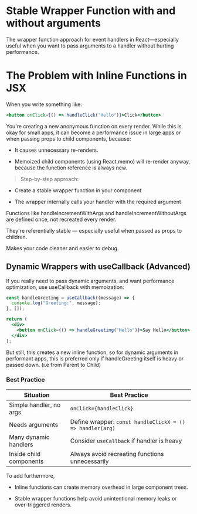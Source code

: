 # Stable Wrapper Function with and without arguments

The wrapper function approach for event handlers in React—especially useful when you want to pass arguments to a handler without hurting performance.


# The Problem with Inline Functions in JSX

When you write something like:

```jsx
<button onClick={() => handleClick("Hello")}>Click</button>
```

You're creating a new anonymous function on every render. While this is okay for small apps, it can become a performance issue in large apps or when passing props to child components, because:

* It causes unnecessary re-renders.

* Memoized child components (using React.memo) will re-render anyway, because the function reference is always new.

> Step-by-step approach:

- Create a stable wrapper function in your component

- The wrapper internally calls your handler with the required argument

Functions like handleIncrementWithArgs and handleIncrementWithoutArgs are defined once, not recreated every render.

They're referentially stable — especially useful when passed as props to children.

Makes your code cleaner and easier to debug.

## Dynamic Wrappers with useCallback (Advanced)

If you really need to pass dynamic arguments, and want performance optimization, use useCallback with memoization:

```jsx
const handleGreeting = useCallback((message) => {
  console.log("Greeting:", message);
}, []);

return (
  <div>
    <button onClick={() => handleGreeting("Hello")}>Say Hello</button>
  </div>
);
```

But still, this creates a new inline function, so for dynamic arguments in performant apps, this is preferred only if handleGreeting itself is heavy or passed down. (i.e from Parent to Child)

### Best Practice

| Situation               | Best Practice                                             |
| ----------------------- | --------------------------------------------------------- |
| Simple handler, no args | `onClick={handleClick}`                                   |
| Needs arguments         | Define wrapper: `const handleClickX = () => handler(arg)` |
| Many dynamic handlers   | Consider `useCallback` if handler is heavy                |
| Inside child components | Always avoid recreating functions unnecessarily           |

To add furthermore, 

- Inline functions can create memory overhead in large component trees.

- Stable wrapper functions help avoid unintentional memory leaks or over-triggered renders.